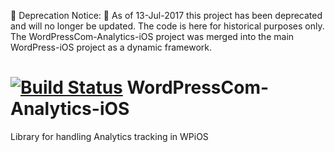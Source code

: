 🚨 Deprecation Notice: 🚨 As of 13-Jul-2017 this project has been deprecated and will no longer be updated. The code is here for historical purposes only. The WordPressCom-Analytics-iOS project was merged into the main WordPress-iOS project as a dynamic framework.

[![Build Status](https://travis-ci.org/wordpress-mobile/WordPressCom-Analytics-iOS.svg?branch=develop)](https://travis-ci.org/wordpress-mobile/WordPressCom-Analytics-iOS)
WordPressCom-Analytics-iOS
==========================

Library for handling Analytics tracking in WPiOS
